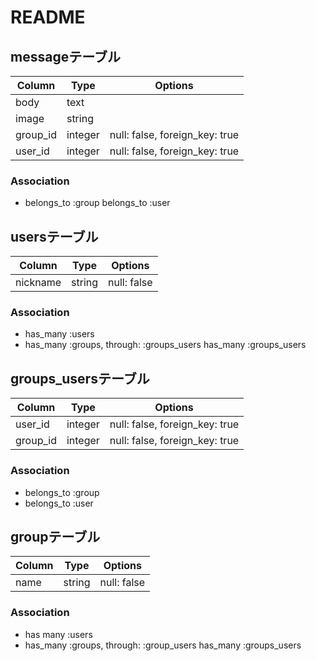 # README

## messageテーブル
|Column|Type|Options|
|------|----|-------|
|body|text|
|image|string|
|group_id|integer|null: false, foreign_key: true|
|user_id|integer|null: false, foreign_key: true|
### Association
- belongs_to :group
  belongs_to :user

## usersテーブル
|Column|Type|Options|
|------|----|-------|
|nickname|string|null: false|
### Association
- has_many :users
- has_many :groups, through: :groups_users
  has_many :groups_users

## groups_usersテーブル
|Column|Type|Options|
|------|----|-------|
|user_id|integer|null: false, foreign_key: true|
|group_id|integer|null: false, foreign_key: true|
### Association
- belongs_to :group
- belongs_to :user

## groupテーブル
|Column|Type|Options|
|------|----|-------|
|name|string|null: false|
### Association
- has many :users
- has_many :groups, through: :group_users
  has_many :groups_users